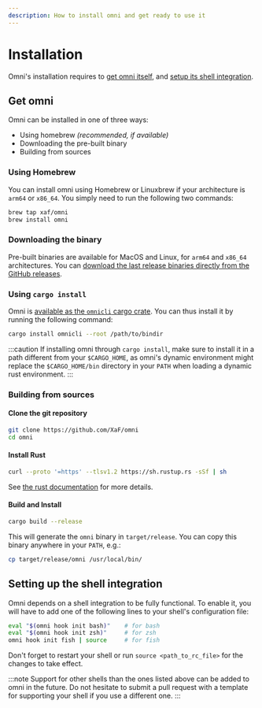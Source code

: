 ```yaml
---
description: How to install omni and get ready to use it
---
```


# Installation

Omni's installation requires to [get omni itself](#get-omni), and [setup its shell integration](#setting-up-the-shell-integration).

## Get omni

Omni can be installed in one of three ways:
- Using homebrew *(recommended, if available)*
- Downloading the pre-built binary
- Building from sources

### Using Homebrew

You can install omni using Homebrew or Linuxbrew if your architecture is `arm64` or `x86_64`. You simply need to run the following two commands:

```bash
brew tap xaf/omni
brew install omni
```

### Downloading the binary

Pre-built binaries are available for MacOS and Linux, for `arm64` and `x86_64` architectures. You can [download the last release binaries directly from the GitHub releases](https://github.com/XaF/omni/releases/).

### Using `cargo install`

Omni is [available as the `omnicli` cargo crate](https://crates.io/crates/omnicli).
You can thus install it by running the following command:

```bash
cargo install omnicli --root /path/to/bindir
```

:::caution
If installing omni through `cargo install`, make sure to install it in a path different from your `$CARGO_HOME`, as omni's dynamic environment might replace the `$CARGO_HOME/bin` directory in your `PATH` when loading a dynamic rust environment.
:::

### Building from sources

#### Clone the git repository

```bash
git clone https://github.com/XaF/omni
cd omni
```

#### Install Rust

```bash
curl --proto '=https' --tlsv1.2 https://sh.rustup.rs -sSf | sh
```

See [the rust documentation](https://doc.rust-lang.org/book/ch01-01-installation.html) for more details.

#### Build and Install

```bash
cargo build --release
```

This will generate the `omni` binary in `target/release`. You can copy this binary anywhere in your `PATH`, e.g.:

```bash
cp target/release/omni /usr/local/bin/
```

## Setting up the shell integration

Omni depends on a shell integration to be fully functional. To enable it, you will have to add one of the following lines to your shell's configuration file:

```bash
eval "$(omni hook init bash)"    # for bash
eval "$(omni hook init zsh)"     # for zsh
omni hook init fish | source     # for fish
```

Don't forget to restart your shell or run `source <path_to_rc_file>` for the changes to take effect.

:::note
Support for other shells than the ones listed above can be added to omni in the future. Do not hesitate to submit a pull request with a template for supporting your shell if you use a different one.
:::

